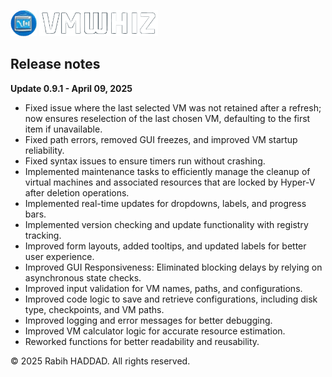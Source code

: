 <img src="Images/VMwhiz-Icon-Transparent.png" alt="VMwhiz" width="42" height="42"> <img src="Images/VMwhiz_Transparent.png" alt="VMwhiz" width="190" height="42">

##
## **Release notes**
  
**Update 0.9.1 - April 09, 2025**
- Fixed issue where the last selected VM was not retained after a refresh; now ensures reselection of the last chosen VM, defaulting to the first item if unavailable.
- Fixed path errors, removed GUI freezes, and improved VM startup reliability.
- Fixed syntax issues to ensure timers run without crashing.
- Implemented maintenance tasks to efficiently manage the cleanup of virtual machines and associated resources that are locked by Hyper-V after deletion operations.
- Implemented real-time updates for dropdowns, labels, and progress bars.
- Implemented version checking and update functionality with registry tracking.
- Improved form layouts, added tooltips, and updated labels for better user experience.
- Improved GUI Responsiveness: Eliminated blocking delays by relying on asynchronous state checks.
- Improved input validation for VM names, paths, and configurations.
- Improved code logic to save and retrieve configurations, including disk type, checkpoints, and VM paths.
- Improved logging and error messages for better debugging.
- Improved VM calculator logic for accurate resource estimation.
- Reworked functions for better readability and reusability.


© 2025 Rabih HADDAD. All rights reserved.

